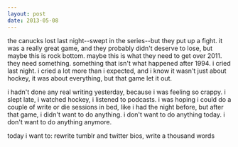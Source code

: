```yaml
---
layout: post
date: 2013-05-08
---
```


the canucks lost last night--swept in the series--but they put up a fight. it was a really great game, and they probably didn't deserve to lose, but maybe this is rock bottom. maybe this is what they need to get over 2011. they need something. something that isn't what happened after 1994. i cried last night. i cried a lot more than i expected, and i know it wasn't just about hockey, it was about everything, but that game let it out. 

i hadn't done any real writing yesterday, because i was feeling so crappy. i slept late, i watched hockey, i listened to podcasts. i was hoping i could do a couple of write or die sessions in bed, like i had the night before, but after that game, i didn't want to do anything. i don't want to do anything today. i don't want to do anything anymore.

today i want to: rewrite tumblr and twitter bios, write a thousand words
